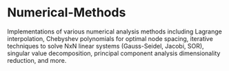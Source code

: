 # Numerical-Methods
Implementations of various numerical analysis methods including Lagrange interpolation, Chebyshev polynomials for optimal node spacing, iterative techniques to solve NxN linear systems (Gauss-Seidel, Jacobi, SOR), singular value decomposition, principal component analysis dimensionality reduction, and more. 
